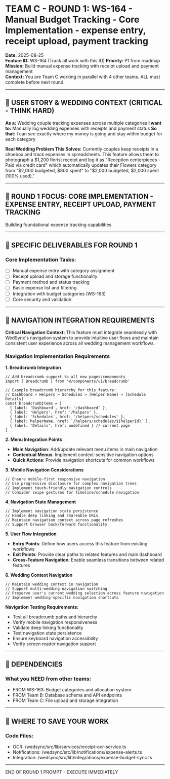 # TEAM C - ROUND 1: WS-164 - Manual Budget Tracking - Core Implementation - expense entry, receipt upload, payment tracking

**Date:** 2025-08-25  
**Feature ID:** WS-164 (Track all work with this ID)
**Priority:** P1 from roadmap  
**Mission:** Build manual expense tracking with receipt upload and payment management  
**Context:** You are Team C working in parallel with 4 other teams. ALL must complete before next round.

---

## 🎯 USER STORY & WEDDING CONTEXT (CRITICAL - THINK HARD)

**As a:** Wedding couple tracking expenses across multiple categories
**I want to:** Manually log wedding expenses with receipts and payment status
**So that:** I can see exactly where my money is going and stay within budget for each category

**Real Wedding Problem This Solves:**
Currently couples keep receipts in a shoebox and track expenses in spreadsheets. This feature allows them to photograph a $1,200 florist receipt and log it as "Reception centerpieces - Paid via credit card" which automatically updates their Flowers category from "$2,000 budgeted, $800 spent" to "$2,000 budgeted, $2,000 spent (100% used)."

---

## 🎯 ROUND 1 FOCUS: CORE IMPLEMENTATION - EXPENSE ENTRY, RECEIPT UPLOAD, PAYMENT TRACKING

Building foundational expense tracking capabilities

---

## 🎯 SPECIFIC DELIVERABLES FOR ROUND 1

### Core Implementation Tasks:
- [ ] Manual expense entry with category assignment
- [ ] Receipt upload and storage functionality
- [ ] Payment method and status tracking
- [ ] Basic expense list and filtering
- [ ] Integration with budget categories (WS-163)
- [ ] Core security and validation

---

## 🧭 NAVIGATION INTEGRATION REQUIREMENTS

**Critical Navigation Context:**
This feature must integrate seamlessly with WedSync's navigation system to provide intuitive user flows and maintain consistent user experience across all wedding management workflows.

### Navigation Implementation Requirements

**1. Breadcrumb Integration**
```tsx
// Add breadcrumb support to all new pages/components
import { Breadcrumb } from '@/components/ui/breadcrumb'

// Example breadcrumb hierarchy for this feature:
// Dashboard > Helpers > Schedules > [Helper Name] > [Schedule Details]
const breadcrumbItems = [
  { label: 'Dashboard', href: '/dashboard' },
  { label: 'Helpers', href: '/helpers' },
  { label: 'Schedules', href: '/helpers/schedules' },
  { label: helperName, href: `/helpers/schedules/${helperId}` },
  { label: 'Details', href: undefined } // current page
]
```

**2. Menu Integration Points**
- **Main Navigation**: Add/update relevant menu items in main navigation
- **Contextual Menus**: Implement context-sensitive navigation options
- **Quick Actions**: Provide navigation shortcuts for common workflows

**3. Mobile Navigation Considerations**
```tsx
// Ensure mobile-first responsive navigation
// Use progressive disclosure for complex navigation trees
// Implement touch-friendly navigation controls
// Consider swipe gestures for timeline/schedule navigation
```

**4. Navigation State Management**
```tsx
// Implement navigation state persistence
// Handle deep linking and shareable URLs
// Maintain navigation context across page refreshes
// Support browser back/forward functionality
```

**5. User Flow Integration**
- **Entry Points**: Define how users access this feature from existing workflows
- **Exit Points**: Provide clear paths to related features and main dashboard
- **Cross-Feature Navigation**: Enable seamless transitions between related features

**6. Wedding Context Navigation**
```tsx
// Maintain wedding context in navigation
// Support multi-wedding navigation switching
// Preserve user's current wedding selection across feature navigation
// Implement wedding-specific navigation shortcuts
```

**Navigation Testing Requirements:**
- Test all breadcrumb paths and hierarchy
- Verify mobile navigation responsiveness
- Validate deep linking functionality
- Test navigation state persistence
- Ensure keyboard navigation accessibility
- Verify screen reader navigation support

---

## 🔗 DEPENDENCIES

### What you NEED from other teams:
- FROM WS-163: Budget categories and allocation system
- FROM Team B: Database schema and API endpoints
- FROM Team C: File upload and storage integration

---

## 💾 WHERE TO SAVE YOUR WORK

### Code Files:
- OCR: /wedsync/src/lib/services/receipt-ocr-service.ts
- Notifications: /wedsync/src/lib/notifications/expense-alerts.ts
- Integration: /wedsync/src/lib/integrations/expense-budget-sync.ts

---

END OF ROUND 1 PROMPT - EXECUTE IMMEDIATELY
